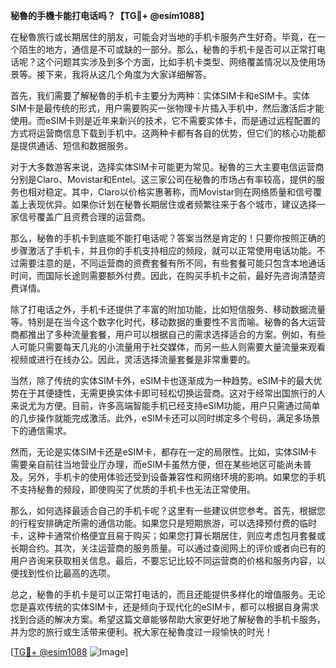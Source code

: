 **秘魯的手機卡能打电话吗？【TG💪+ @esim1088】**

在秘魯旅行或长期居住的朋友，可能会对当地的手机卡服务产生好奇。毕竟，在一个陌生的地方，通信是不可或缺的一部分。那么，秘魯的手机卡是否可以正常打电话呢？这个问题其实涉及到多个方面，比如手机卡类型、网络覆盖情况以及使用场景等。接下来，我将从这几个角度为大家详细解答。

首先，我们需要了解秘魯的手机卡主要分为两种：实体SIM卡和eSIM卡。实体SIM卡是最传统的形式，用户需要购买一张物理卡片插入手机中，然后激活后才能使用。而eSIM卡则是近年来新兴的技术，它不需要实体卡，而是通过远程配置的方式将运营商信息下载到手机中。这两种卡都有各自的优势，但它们的核心功能都是提供通话、短信和数据服务。

对于大多数游客来说，选择实体SIM卡可能更为常见。秘魯的三大主要电信运营商分别是Claro、Movistar和Entel。这三家公司在秘魯的市场占有率较高，提供的服务也相对稳定。其中，Claro以价格实惠著称，而Movistar则在网络质量和信号覆盖上表现优异。如果你计划在秘魯长期居住或者频繁往来于各个城市，建议选择一家信号覆盖广且资费合理的运营商。

那么，秘魯的手机卡到底能不能打电话呢？答案当然是肯定的！只要你按照正确的步骤激活了手机卡，并且你的手机支持相应的频段，就可以正常使用电话功能。不过需要注意的是，不同运营商的资费套餐有所不同，有些套餐可能只包含本地通话时间，而国际长途则需要额外付费。因此，在购买手机卡之前，最好先咨询清楚资费详情。

除了打电话之外，手机卡还提供了丰富的附加功能，比如短信服务、移动数据流量等。特别是在当今这个数字化时代，移动数据的重要性不言而喻。秘魯的各大运营商都推出了多种流量套餐，用户可以根据自己的需求选择适合的方案。例如，有些人可能只需要每天几兆的小流量用于社交媒体，而另一些人则需要大量流量来观看视频或进行在线办公。因此，灵活选择流量套餐是非常重要的。

当然，除了传统的实体SIM卡外，eSIM卡也逐渐成为一种趋势。eSIM卡的最大优势在于其便捷性，无需更换实体卡即可轻松切换运营商。这对于经常出国旅行的人来说尤为方便。目前，许多高端智能手机已经支持eSIM功能，用户只需通过简单的几步操作就能完成激活。此外，eSIM卡还可以同时绑定多个号码，满足多场景下的通信需求。

然而，无论是实体SIM卡还是eSIM卡，都存在一定的局限性。比如，实体SIM卡需要亲自前往当地营业厅办理，而eSIM卡虽然方便，但在某些地区可能尚未普及。另外，手机卡的使用体验还受到设备兼容性和网络环境的影响。如果您的手机不支持秘魯的频段，即使购买了优质的手机卡也无法正常使用。

那么，如何选择最适合自己的手机卡呢？这里有一些建议供您参考。首先，根据您的行程安排确定所需的通信功能。如果您只是短期旅游，可以选择预付费的临时卡，这种卡通常价格便宜且易于购买；如果您打算长期居住，则应考虑包月套餐或长期合约。其次，关注运营商的服务质量。可以通过查阅网上的评价或者向已有的用户咨询来获取相关信息。最后，不要忘记比较不同运营商的价格和服务内容，以便找到性价比最高的选项。

总之，秘魯的手机卡是可以正常打电话的，而且还能提供多样化的增值服务。无论您是喜欢传统的实体SIM卡，还是倾向于现代化的eSIM卡，都可以根据自身需求找到合适的解决方案。希望这篇文章能够帮助大家更好地了解秘魯的手机卡服务，并为您的旅行或生活带来便利。祝大家在秘魯度过一段愉快的时光！

[[TG💪+ @esim1088](https://t.me/s/esim1088) ![Image](https://i.postimg.cc/4NQfJmqS/Snipaste-2025-05-13-00-14-12.png)]